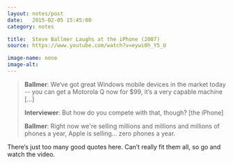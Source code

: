 ```yaml
---
layout: notes/post
date:   2015-02-05 15:45:00
category: notes

title:  Steve Ballmer Laughs at the iPhone (2007)
source: https://www.youtube.com/watch?v=eywi0h_Y5_U

image-name: none
image-alt: 
---
```


>**Ballmer**: We‘ve got great Windows mobile devices in the market today -- you can get a Motorola Q now for $99, it’s a very capable machine [...]
>
>**Interviewer**: But how do you compete with that, though? [the iPhone]
>
>**Ballmer**: Right now we're selling millions and millions and millions of phones a year, Apple is selling... zero phones a year.


There‘s just too many good quotes here. Can’t really fit them all, so go and watch the video.

